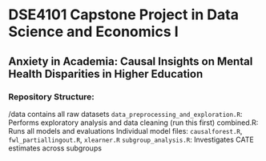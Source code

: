 # DSE4101 Capstone Project in Data Science and Economics I 
## Anxiety in Academia: Causal Insights on Mental Health Disparities in Higher Education

### Repository Structure:
/data contains all raw datasets
`data_preprocessing_and_exploration.R`: Performs exploratory analysis and data cleaning (run this first)
combined.R: Runs all models and evaluations
Individual model files: `causalforest.R`, `fwl_partiallingout.R`, `xlearner.R`
`subgroup_analysis.R`: Investigates CATE estimates across subgroups

